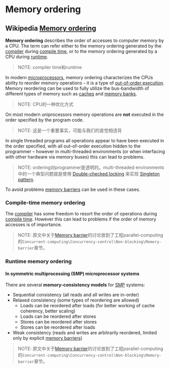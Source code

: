 # Memory ordering



## Wikipedia [Memory ordering](https://infogalactic.com/info/Memory_ordering)

**Memory ordering** describes the order of accesses to computer memory by a CPU. The term can refer either to the memory ordering generated by the [compiler](https://infogalactic.com/info/Compiler) during [compile time](https://infogalactic.com/info/Compile_time), or to the memory ordering generated by a CPU during [runtime](https://infogalactic.com/info/Run_time_(program_lifecycle_phase)).

> NOTE: compiler time和runtime

In modern [microprocessors](https://infogalactic.com/info/Microprocessor), memory ordering characterizes the CPUs ability to reorder memory operations - it is a type of [out-of-order execution](https://infogalactic.com/info/Out-of-order_execution). Memory reordering can be used to fully utilize the bus-bandwidth of different types of memory such as [caches](https://infogalactic.com/info/CPU_cache#Cache_entries) and [memory banks](https://infogalactic.com/info/Memory_bank).

> NOTE: CPU的一种优化方式

On most modern uniprocessors memory operations are **not** executed in the order specified by the program code.

> NOTE: 这是一个重要事实，可能与我们的直觉相违背

In single threaded programs all operations appear to have been executed in the order specified, with all out-of-order execution hidden to the programmer – however in multi-threaded environments (or when interfacing with other hardware via memory buses) this can lead to problems. 

> NOTE: ordering对programmer是透明的。multi-threaded environments中的一个典型问题就是使用 [Double-checked locking](https://infogalactic.com/info/Double-checked_locking) 来实现 [Singleton pattern](https://infogalactic.com/info/Singleton_pattern). 

To avoid problems [memory barriers](https://infogalactic.com/info/Memory_barrier) can be used in these cases.

### Compile-time memory ordering

The [compiler](https://infogalactic.com/info/Compiler) has some freedom to resort the order of operations during [compile time](https://infogalactic.com/info/Compile_time). However this can lead to problems if the order of memory accesses is of importance.

> NOTE: 原文中关于[Memory barrier](https://infogalactic.com/info/Memory_barrier)的讨论放到了工程parallel-computing的`Concurrent-computing\Concurrency-control\Non-blocking\Memory-barrier`章节。



### Runtime memory ordering

#### In symmetric multiprocessing (SMP) microprocessor systems

There are several **memory-consistency models** for [SMP](https://infogalactic.com/info/Symmetric_multiprocessing) systems:

- Sequential consistency (all reads and all writes are in-order)
- Relaxed consistency (some types of reordering are allowed)
  - Loads can be reordered after loads (for better working of cache coherency, better scaling)
  - Loads can be reordered after stores
  - Stores can be reordered after stores
  - Stores can be reordered after loads
- Weak consistency (reads and writes are arbitrarily reordered, limited only by explicit [memory barriers](https://infogalactic.com/info/Memory_barrier))



> NOTE: 原文中关于[Memory barrier](https://infogalactic.com/info/Memory_barrier)的讨论放到了工程parallel-computing的`Concurrent-computing\Concurrency-control\Non-blocking\Memory-barrier`章节。